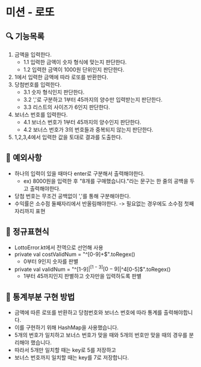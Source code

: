 # 미션 - 로또

## 🔍 기능목록
1. 금액을 입력한다.
   - 1.1 입력한 금액이 숫자 형식에 맞는지 판단한다.
   - 1.2 입력한 금액이 1000원 단위인지 판단한다.
2. 1에서 입력한 금액에 따라 로또를 반환한다.
3. 당첨번호를 입력한다.
   - 3.1 숫자 형식인지 판단한다.
   - 3.2 ','로 구분하고 1부터 45까지의 양수만 입력받는지 판단한다.
   - 3.3 리스트의 사이즈가 6인지 판단한다.
4. 보너스 번호를 입력한다.
   - 4.1 보너스 번호가 1부터 45까지의 양수인지 판단한다.
   - 4.2 보너스 번호가 3의 번호들과 중복되지 않는지 판단한다.
5. 1,2,3,4에서 입력한 값을 토대로 결과를 도출한다.

## 🚨 예외사항
- 하나의 입력이 있을 때마다 enter로 구분해서 출력해야한다.
  - ex) 8000원을 입력한 후 "8개를 구매했습니다."라는 문구는 한 줄의 공백을 두고 출력해야한다.
- 당첨 번호는 무조건 공백없이 ','를 통해 구분해야한다.
- 수익률은 소수점 둘째자리에서 반올림해야한다. -> 필요없는 경우에도 소수점 첫째자리까지 표현

## 🚀 정규표현식
- LottoError.kt에서 전역으로 선언해 사용
- private val costValidNum = "^[0-9]+$".toRegex()
  - 0부터 9인지 숫자를 판별
- private val validNum = "^[1-9]$|^[1-3][0-9]$|^4[0-5]$".toRegex()
  - 1부터 45까지인지 판별하고 숫자만을 입력하도록 판별

## 🎯 통계부분 구현 방법
- 금액에 따른 로또를 반환하고 당첨번호와 보너스 번호에 따라 통계를 출력해야합니다.
- 이를 구현하기 위해 HashMap을 사용했습니다.
- 5개의 번호가 일치하고 보너스 번호가 맞을 때와 5개의 번호만 맞을 때의 경우를 분리해야 했습니다.
- 따라서 5개만 일치할 때는 key로 5를 저장하고
- 보너스 번호까지 일치할 때는 key를 7로 저장합니다.
